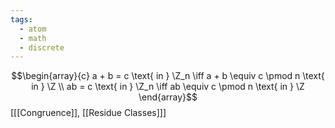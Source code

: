 ```yaml
---
tags:
  - atom
  - math
  - discrete
---
```

$$\begin{array}{c}
	a + b = c \text{ in } \Z_n \iff a + b \equiv c \pmod n \text{ in } \Z \\
	ab = c \text{ in } \Z_n \iff ab \equiv c \pmod n \text{ in } \Z
\end{array}$$
\[[[Congruence]], [[Residue Classes]]\]